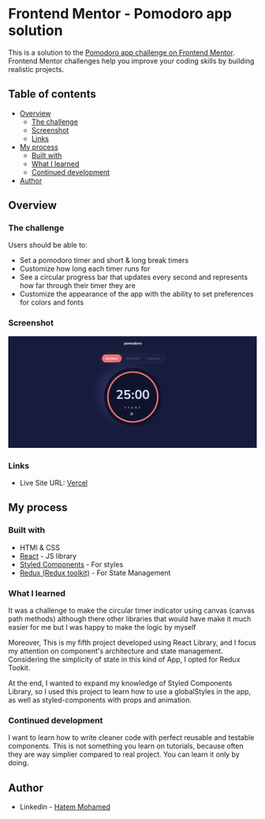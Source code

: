 # Frontend Mentor - Pomodoro app solution

This is a solution to the [Pomodoro app challenge on Frontend Mentor](https://www.frontendmentor.io/challenges/pomodoro-app-KBFnycJ6G). Frontend Mentor challenges help you improve your coding skills by building realistic projects.

## Table of contents

- [Overview](#overview)
  - [The challenge](#the-challenge)
  - [Screenshot](#screenshot)
  - [Links](#links)
- [My process](#my-process)
  - [Built with](#built-with)
  - [What I learned](#what-i-learned)
  - [Continued development](#continued-development)
- [Author](#author)

## Overview

### The challenge

Users should be able to:

- Set a pomodoro timer and short & long break timers
- Customize how long each timer runs for
- See a circular progress bar that updates every second and represents how far through their timer they are
- Customize the appearance of the app with the ability to set preferences for colors and fonts

### Screenshot

![](public/live.png)

### Links

- Live Site URL: [Vercel](https://pomodoro-app-mauve.vercel.app/)

## My process

### Built with

- HTMl & CSS
- [React](https://reactjs.org/) - JS library
- [Styled Components](https://styled-components.com/) - For styles
- [Redux (Redux toolkit)](https://redux-toolkit.js.org/) - For State Management

### What I learned

It was a challenge to make the circular timer indicator using canvas (canvas path methods) although there other libraries that would have make it much easier for me but I was happy to make the logic by myself

Moreover, This is my fifth project developed using React Library, and I focus my attention on component's architecture and state management.
Considering the simplicity of state in this kind of App, I opted for Redux Tookit.

At the end, I wanted to expand my knowledge of Styled Components Library, so I used this project to learn how to use a globalStyles in the app, as well as styled-components with props and animation.

### Continued development

I want to learn how to write cleaner code with perfect reusable and testable components. This is not something you learn on tutorials, because often they are way simplier compared to real project. You can learn it only by doing.

## Author

- Linkedin - [Hatem Mohamed](https://www.linkedin.com/in/hatem-mohamed-85346916a/)
